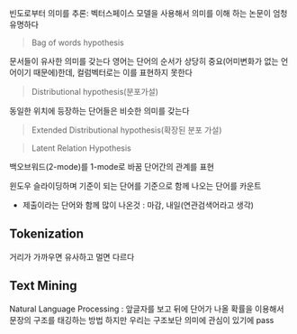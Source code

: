 


빈도로부터 의미를 추론: 벡터스페이스 모델을 사용해서 의미를 이해 하는 논문이 엄청 유명하다
> Bag of words hypothesis
> 
문서들이 유사한 의미를 갖는다
영어는 단어의 순서가 상당히 중요(어미변화가 없는 언어이기 때문에)한데, 컬럼벡터로는 이를 표현하지 못한다
> Distributional hypothesis(분포가설)

동일한 위치에 등장하는 단어들은 비슷한 의미를 갖는다
> Extended Distributional hypothesis(확장된 분포 가설)

> Latent Relation Hypothesis

백오브워드(2-mode)를 1-mode로 바꿈 
단어간의 관계를 표현

윈도우 슬라이딩하며 기준이 되는 단어를 기준으로 함께 나오는 단어를 카운트
* 제출이라는 단어와 함께 많이 나온것 : 마감, 내일(연관검색어라고 생각)

## Tokenization

거리가 가까우면 유사하고 멀면 다르다

## Text  Mining

Natural Language Processing : 앞글자를 보고 뒤에 단어가 나올 확률을 이용해서 문장의 구조를 태깅하는 방법
하지만 우리는 구조보단 의미에 관심이 있기에 pass


<!--stackedit_data:
eyJoaXN0b3J5IjpbLTE1MzM3MzYzMDQsLTE3NTA4OTM3NDcsMT
QzMjk0MjgyNiwtMTQwMjc5NTU3MCwtMTY3MzM4NjE0OSwtMTY3
NjU1MzI5M119
-->